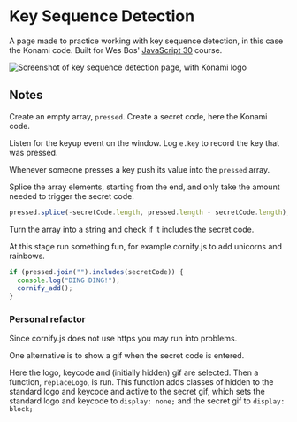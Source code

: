# Key Sequence Detection

A page made to practice working with key sequence detection, in this case the Konami code. Built for Wes Bos' [JavaScript 30](https://javascript30.com/) course.

![Screenshot of key sequence detection page, with Konami logo](https://res.cloudinary.com/gerhynes/image/upload/v1515946849/Screenshot-2018-1-14_Key_Detection_2_hfubj8.png)

## Notes

Create an empty array, `pressed`.
Create a secret code, here the Konami code.

Listen for the keyup event on the window. Log `e.key` to record the key that was pressed.

Whenever someone presses a key push its value into the `pressed` array.

Splice the array elements, starting from the end, and only take the amount needed to trigger the secret code.

```js
pressed.splice(-secretCode.length, pressed.length - secretCode.length);
```

Turn the array into a string and check if it includes the secret code.

At this stage run something fun, for example cornify.js to add unicorns and rainbows.

```js
if (pressed.join("").includes(secretCode)) {
  console.log("DING DING!");
  cornify_add();
}
```

### Personal refactor

Since cornify.js does not use https you may run into problems.

One alternative is to show a gif when the secret code is entered.

Here the logo, keycode and (initially hidden) gif are selected. Then a function, `replaceLogo`, is run. This function adds classes of hidden to the standard logo and keycode and active to the secret gif, which sets the standard logo and keycode to `display: none;` and the secret gif to `display: block;`
